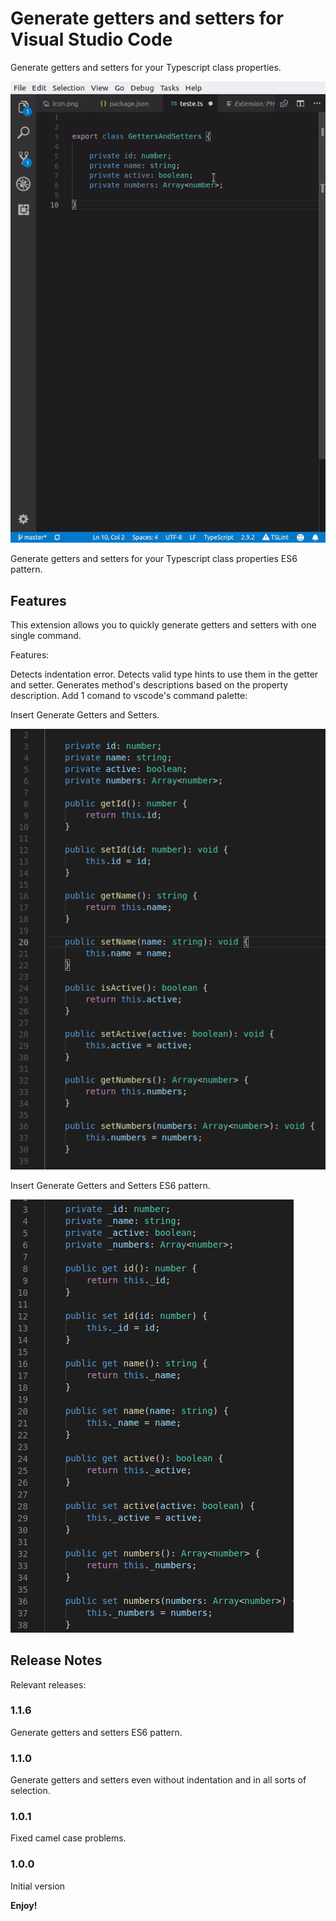 # Generate getters and setters for Visual Studio Code

Generate getters and setters for your Typescript class properties.

![Demo](images/demo.gif)

Generate getters and setters for your Typescript class properties ES6 pattern.

## Features

This extension allows you to quickly generate getters and setters with one single command.

Features:

Detects indentation error.
Detects valid type hints to use them in the getter and setter.
Generates method's descriptions based on the property description.
Add 1 comand to vscode's command palette:

Insert Generate Getters and Setters.

![Contexttual menu](images/example.png)

Insert Generate Getters and Setters ES6 pattern.

![Contexttual menu](images/example_es6.png)

## Release Notes

Relevant releases:

### 1.1.6

Generate getters and setters ES6 pattern.

### 1.1.0

Generate getters and setters even without indentation and in all sorts of selection.

### 1.0.1

Fixed camel case problems.

### 1.0.0

Initial version

**Enjoy!**
